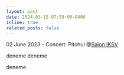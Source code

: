 ```yaml
---
layout: post
date: 2024-03-15 07:59:00-0400
inline: true
related_posts: false
---
```


02 June 2023 - Concert: Pitohui @[Salon IKSV](https://saloniksv.com/tr/arti-1-hafta-sonu-dry-cleaning-once-pitohui?tarih=20:30/02/06/2023)

deneme deneme

deneme
